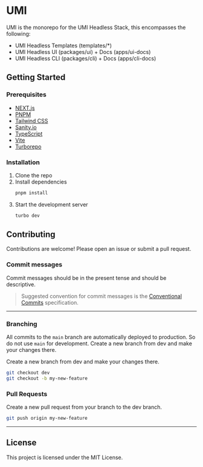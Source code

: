 # UMI

UMI is the monorepo for the UMI Headless Stack, this encompasses the following:

- UMI Headless Templates (templates/*)
- UMI Headless UI (packages/ui) + Docs (apps/ui-docs)
- UMI Headless CLI (packages/cli) + Docs (apps/cli-docs)

## Getting Started

### Prerequisites

- [NEXT.js](https://nextjs.org/docs/getting-started)
- [PNPM](https://pnpm.io/installation)
- [Tailwind CSS](https://tailwindcss.com/docs/installation)
- [Sanity.io](https://www.sanity.io/docs/introduction/getting-started-with-sanity-studio)
- [TypeScript](https://www.typescriptlang.org/docs/handbook/typescript-in-5-minutes.html)
- [Vite](https://vitejs.dev/guide/getting-started.html)
- [Turborepo](https://turborepo.org/docs/getting-started)

### Installation

1. Clone the repo
2. Install dependencies
   ```sh
   pnpm install
   ```
5. Start the development server
   ```sh
   turbo dev
   ```

## Contributing

Contributions are welcome! Please open an issue or submit a pull request.

### Commit messages

Commit messages should be in the present tense and should be descriptive.

> Suggested convention for commit messages is the [Conventional Commits](https://www.conventionalcommits.org/en/v1.0.0/#examples) specification.

---

### Branching

All commits to the `main` branch are automatically deployed to production. So do not use `main` for development. Create a new branch from dev and make your changes there.

Create a new branch from dev and make your changes there.

```bash
git checkout dev
git checkout -b my-new-feature
```

### Pull Requests

Create a new pull request from your branch to the dev branch.

```bash
git push origin my-new-feature
```

---

## License

This project is licensed under the MIT License.
